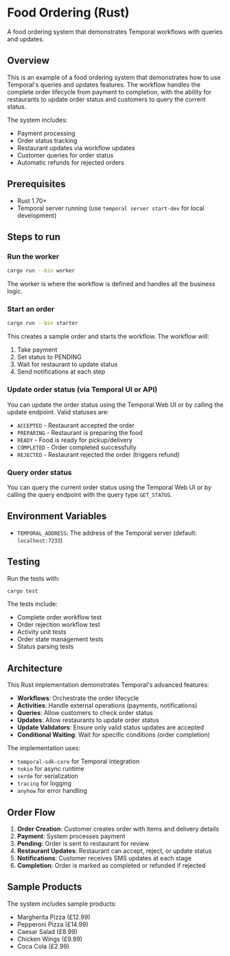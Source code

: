 # Food Ordering (Rust)

A food ordering system that demonstrates Temporal workflows with queries and updates.

## Overview

This is an example of a food ordering system that demonstrates how to use Temporal's
queries and updates features. The workflow handles the complete order lifecycle from
payment to completion, with the ability for restaurants to update order status and
customers to query the current status.

The system includes:
- Payment processing
- Order status tracking
- Restaurant updates via workflow updates
- Customer queries for order status
- Automatic refunds for rejected orders

## Prerequisites

- Rust 1.70+
- Temporal server running (use `temporal server start-dev` for local development)

## Steps to run

### Run the worker

```sh
cargo run --bin worker
```

The worker is where the workflow is defined and handles all the business logic.

### Start an order

```sh
cargo run --bin starter
```

This creates a sample order and starts the workflow. The workflow will:
1. Take payment
2. Set status to PENDING
3. Wait for restaurant to update status
4. Send notifications at each step

### Update order status (via Temporal UI or API)

You can update the order status using the Temporal Web UI or by calling the update
endpoint. Valid statuses are:
- `ACCEPTED` - Restaurant accepted the order
- `PREPARING` - Restaurant is preparing the food
- `READY` - Food is ready for pickup/delivery
- `COMPLETED` - Order completed successfully
- `REJECTED` - Restaurant rejected the order (triggers refund)

### Query order status

You can query the current order status using the Temporal Web UI or by calling the
query endpoint with the query type `GET_STATUS`.

## Environment Variables

- `TEMPORAL_ADDRESS`: The address of the Temporal server (default: `localhost:7233`)

## Testing

Run the tests with:

```sh
cargo test
```

The tests include:
- Complete order workflow test
- Order rejection workflow test
- Activity unit tests
- Order state management tests
- Status parsing tests

## Architecture

This Rust implementation demonstrates Temporal's advanced features:

- **Workflows**: Orchestrate the order lifecycle
- **Activities**: Handle external operations (payments, notifications)
- **Queries**: Allow customers to check order status
- **Updates**: Allow restaurants to update order status
- **Update Validators**: Ensure only valid status updates are accepted
- **Conditional Waiting**: Wait for specific conditions (order completion)

The implementation uses:
- `temporal-sdk-core` for Temporal integration
- `tokio` for async runtime
- `serde` for serialization
- `tracing` for logging
- `anyhow` for error handling

## Order Flow

1. **Order Creation**: Customer creates order with items and delivery details
2. **Payment**: System processes payment
3. **Pending**: Order is sent to restaurant for review
4. **Restaurant Updates**: Restaurant can accept, reject, or update status
5. **Notifications**: Customer receives SMS updates at each stage
6. **Completion**: Order is marked as completed or refunded if rejected

## Sample Products

The system includes sample products:
- Margherita Pizza (£12.99)
- Pepperoni Pizza (£14.99)
- Caesar Salad (£8.99)
- Chicken Wings (£9.99)
- Coca Cola (£2.99)
